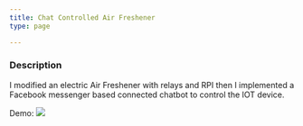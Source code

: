 ```yaml
---
title: Chat Controlled Air Freshener
type: page

---
```


### Description

I modified an electric Air Freshener with relays and RPI then I implemented a Facebook messenger based connected chatbot to control the IOT device.

Demo:
![](/misc/air_freshener.gif)
